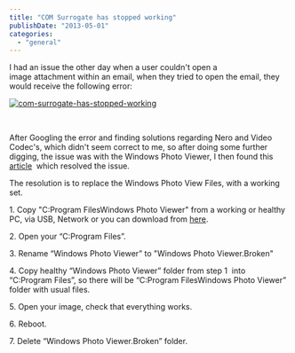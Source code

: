 ```yaml
---
title: "COM Surrogate has stopped working"
publishDate: "2013-05-01"
categories: 
  - "general"
---
```


I had an issue the other day when a user couldn't open a image attachment within an email, when they tried to open the email, they would receive the following error:

[![com-surrogate-has-stopped-working](http://ramblinggeek.co.uk/wp-content/uploads/2013/04/com-surrogate-has-stopped-working.png)](http://ramblinggeek.co.uk/2013/05/com-surrogate-has-stopped-workin/com-surrogate-has-stopped-working/)

 

After Googling the error and finding solutions regarding Nero and Video Codec's, which didn't seem correct to me, so after doing some further digging, the issue was with the Windows Photo Viewer, I then found this [article](http://blog.nolar.info/com-surrogate-has-stopped-working-in-windows-photo-viewer/)  which resolved the issue.

The resolution is to replace the Windows Photo View Files, with a working set.

1\. Copy "C:Program FilesWindows Photo Viewer" from a working or healthy PC, via USB, Network or you can download from [here](http://sdrv.ms/17uSSOM).

2. Open your “C:Program Files”.

3\. Rename “Windows Photo Viewer” to "Windows Photo Viewer.Broken"

4\. Copy healthy “Windows Photo Viewer” folder from step 1  into “C:Program Files”, so there will be “C:Program FilesWindows Photo Viewer” folder with usual files.

5\. Open your image, check that everything works.

6\. Reboot.

7\. Delete “Windows Photo Viewer.Broken” folder.
